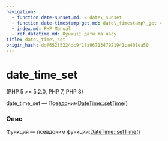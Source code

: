 ```yaml
---
navigation:
  - function.date-sunset.md: « date\_sunset
  - function.date-timestamp-get.md: date\_timestamp\_get »
  - index.md: PHP Manual
  - ref.datetime.md: Функції дати та часу
title: date\_time\_set
origin_hash: ddf652f5224dc9f1fa9671347921941ca401ea50
---
```

# date\_time\_set

(PHP 5 >= 5.2.0, PHP 7, PHP 8)

date\_time\_set — Псевдоним[DateTime::setTime()](datetime.settime.md)

### Опис

Функция — псевдоним функции:[DateTime::setTime()](datetime.settime.md)
